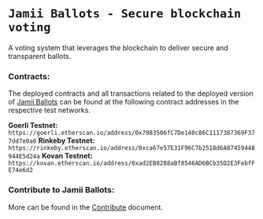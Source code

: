 # `Jamii Ballots - Secure blockchain voting`

A voting system that leverages the blockchain to deliver secure and transparent ballots.

### Contracts:

The deployed contracts and all transactions related to the deployed version of [Jamii Ballots](https://jamii-ballots.vercel.app/) can be found at the following contract addresses in the respective test networks.

**Goerli Testnet:** `https://goerli.etherscan.io/address/0x7083506fC7De140c86C1117387369F377dd7e0a0`
**Rinkeby Testnet:** `https://rinkeby.etherscan.io/address/0xca67e57E31F96C7b2518d6A87459448944E5d24a`
**Kovan Testnet:** `https://kovan.etherscan.io/address/0xad2EB8288aBf8546AD6BCb35D2E3FebfFE74e6d2`

### Contribute to Jamii Ballots:

More can be found in the [Contribute](https://github.com/lumunge/Jamii_Blockchain_Voting/blob/master/CONTRIBUTE.md) document.
